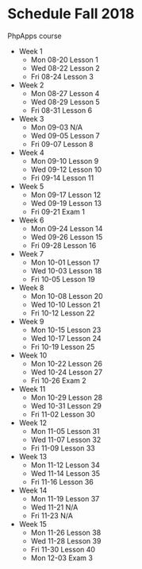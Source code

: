 # Schedule Fall 2018

PhpApps course

* Week 1
  * Mon  08-20  Lesson 1
  * Wed  08-22  Lesson 2
  * Fri  08-24  Lesson 3
* Week 2
  * Mon  08-27  Lesson 4
  * Wed  08-29  Lesson 5
  * Fri  08-31  Lesson 6
* Week 3
  * Mon  09-03  N/A
  * Wed  09-05  Lesson 7
  * Fri  09-07  Lesson 8
* Week 4
  * Mon  09-10  Lesson 9
  * Wed  09-12  Lesson 10
  * Fri  09-14  Lesson 11
* Week 5
  * Mon  09-17  Lesson 12
  * Wed  09-19  Lesson 13
  * Fri  09-21  Exam 1
* Week 6
  * Mon  09-24  Lesson 14
  * Wed  09-26  Lesson 15
  * Fri  09-28  Lesson 16
* Week 7
  * Mon  10-01  Lesson 17
  * Wed  10-03  Lesson 18
  * Fri  10-05  Lesson 19
* Week 8
  * Mon  10-08  Lesson 20
  * Wed  10-10  Lesson 21
  * Fri  10-12  Lesson 22
* Week 9
  * Mon  10-15  Lesson 23
  * Wed  10-17  Lesson 24
  * Fri  10-19  Lesson 25
* Week 10
  * Mon  10-22  Lesson 26
  * Wed  10-24  Lesson 27
  * Fri  10-26  Exam 2
* Week 11
  * Mon  10-29  Lesson 28
  * Wed  10-31  Lesson 29
  * Fri  11-02  Lesson 30
* Week 12
  * Mon  11-05  Lesson 31
  * Wed  11-07  Lesson 32
  * Fri  11-09  Lesson 33
* Week 13
  * Mon  11-12  Lesson 34
  * Wed  11-14  Lesson 35
  * Fri  11-16  Lesson 36
* Week 14
  * Mon  11-19  Lesson 37
  * Wed  11-21  N/A
  * Fri  11-23  N/A
* Week 15
  * Mon  11-26  Lesson 38
  * Wed  11-28  Lesson 39
  * Fri  11-30  Lesson 40
  * Mon  12-03  Exam 3


